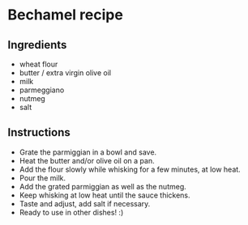 # Bechamel recipe


## Ingredients

- wheat flour
- butter / extra virgin olive oil
- milk
- parmeggiano
- nutmeg
- salt

## Instructions

- Grate the parmiggian in a bowl and save.
- Heat the butter and/or olive oil on a pan.
- Add the flour slowly while whisking for a few minutes, at low heat.
- Pour the milk.
- Add the grated parmiggian as well as the nutmeg.
- Keep whisking at low heat until the sauce thickens.
- Taste and adjust, add salt if necessary.
- Ready to use in other dishes! :)


